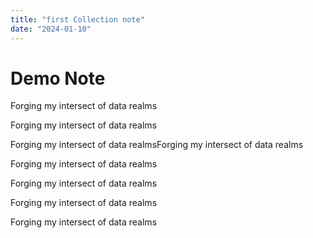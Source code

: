 ```yaml
---
title: "first Collection note"
date: "2024-01-10"
---
```

# Demo Note

Forging my intersect of data realms

Forging my intersect of data realms

Forging my intersect of data realmsForging my intersect of data realms

Forging my intersect of data realms

Forging my intersect of data realms

Forging my intersect of data realms

Forging my intersect of data realms
